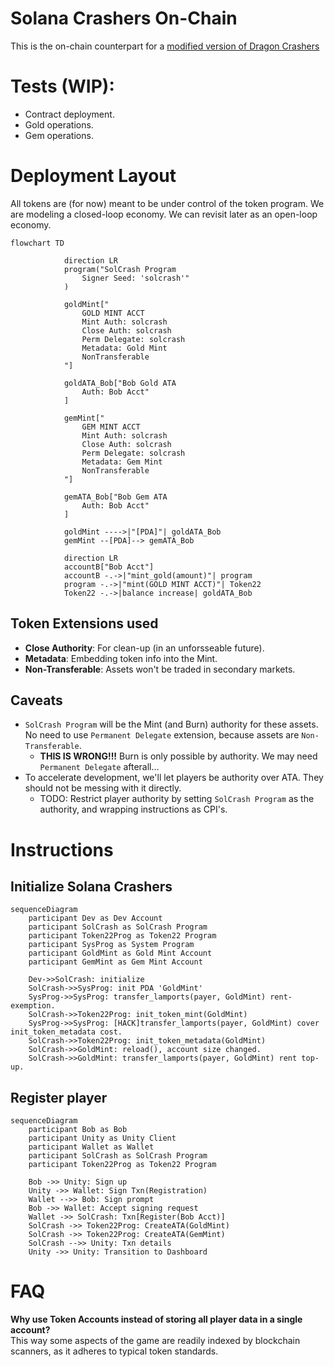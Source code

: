 # Solana Crashers On-Chain
This is the on-chain counterpart for a [modified version of Dragon Crashers](https://github.com/kilogold/SolanaCrashers)

# Tests (WIP):
* Contract deployment.
* Gold operations.
* Gem operations.

# Deployment Layout
All tokens are (for now) meant to be under control of the token program.
We are modeling a closed-loop economy. We can revisit later as an open-loop economy.
```mermaid
flowchart TD

            direction LR
            program("SolCrash Program
                Signer Seed: 'solcrash'"
            )
            
            goldMint["
                GOLD MINT ACCT
                Mint Auth: solcrash
                Close Auth: solcrash
                Perm Delegate: solcrash
                Metadata: Gold Mint
                NonTransferable
            "]
            
            goldATA_Bob["Bob Gold ATA
                Auth: Bob Acct"
            ]
            
            gemMint["
                GEM MINT ACCT
                Mint Auth: solcrash
                Close Auth: solcrash
                Perm Delegate: solcrash
                Metadata: Gem Mint
                NonTransferable
            "]
            
            gemATA_Bob["Bob Gem ATA
                Auth: Bob Acct"
            ]

            goldMint ---->|"[PDA]"| goldATA_Bob
            gemMint --[PDA]--> gemATA_Bob

            direction LR
            accountB["Bob Acct"]
            accountB -.->|"mint_gold(amount)"| program  
            program -.->|"mint(GOLD MINT ACCT)"| Token22
            Token22 -.->|balance increase| goldATA_Bob
```
## Token Extensions used
* **Close Authority**: For clean-up (in an unforsseable future).
* **Metadata**: Embedding token info into the Mint.
* **Non-Transferable**: Assets won't be traded in secondary markets.
## Caveats
* `SolCrash Program` will be the Mint (and Burn) authority for these assets. No need to use `Permanent Delegate` extension, because assets are `Non-Transferable`.
  * __THIS IS WRONG!!!__ Burn is only possible by authority. We may need `Permanent Delegate` afterall...
* To accelerate development, we'll let players be authority over ATA. They should not be messing with it directly.
  * TODO: Restrict player authority by setting `SolCrash Program` as the authority, and wrapping instructions as CPI's.

# Instructions
## Initialize Solana Crashers
```mermaid
sequenceDiagram
    participant Dev as Dev Account
    participant SolCrash as SolCrash Program
    participant Token22Prog as Token22 Program
    participant SysProg as System Program
    participant GoldMint as Gold Mint Account
    participant GemMint as Gem Mint Account
    
    Dev->>SolCrash: initialize
    SolCrash->>SysProg: init PDA 'GoldMint'
    SysProg->>SysProg: transfer_lamports(payer, GoldMint) rent-exemption.
    SolCrash->>Token22Prog: init_token_mint(GoldMint)
    SysProg->>SysProg: [HACK]transfer_lamports(payer, GoldMint) cover init_token_metadata cost.
    SolCrash->>Token22Prog: init_token_metadata(GoldMint)
    SolCrash->>GoldMint: reload(), account size changed.
    SolCrash->>GoldMint: transfer_lamports(payer, GoldMint) rent top-up.

```

## Register player
```mermaid
sequenceDiagram
    participant Bob as Bob
    participant Unity as Unity Client
    participant Wallet as Wallet
    participant SolCrash as SolCrash Program
    participant Token22Prog as Token22 Program

    Bob ->> Unity: Sign up
    Unity ->> Wallet: Sign Txn(Registration)
    Wallet -->> Bob: Sign prompt
    Bob ->> Wallet: Accept signing request
    Wallet ->> SolCrash: Txn[Register(Bob Acct)]
    SolCrash ->> Token22Prog: CreateATA(GoldMint)
    SolCrash ->> Token22Prog: CreateATA(GemMint)
    SolCrash -->> Unity: Txn details
    Unity ->> Unity: Transition to Dashboard
```

# FAQ
**Why use Token Accounts instead of storing all player data in a single account?**  
This way some aspects of the game are readily indexed by blockchain scanners, as it adheres to typical token standards.
